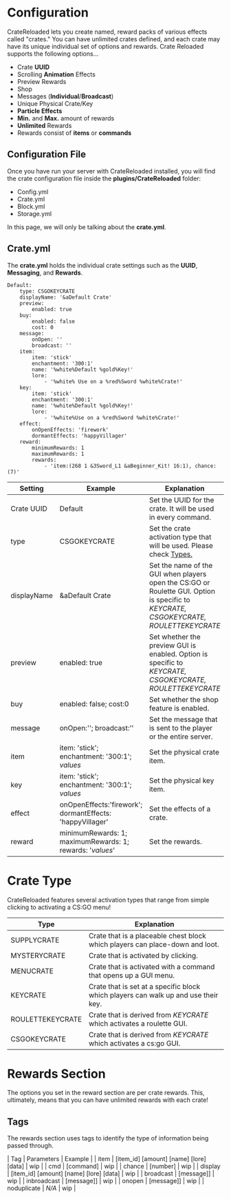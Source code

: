 # Configuration

CrateReloaded lets you create named, reward packs of various effects called "crates." 
You can have unlimited crates defined, and each crate may have its unique individual set of options and rewards. 
Crate Reloaded supports the following options...

* Crate **UUID**
* Scrolling **Animation** Effects
* Preview Rewards
* Shop
* Messages (**Individual**/**Broadcast**)
* Unique Physical Crate/Key
* **Particle Effects**
* **Min.** and **Max.** amount of rewards
* **Unlimited** Rewards
* Rewards consist of **items** or **commands**

## Configuration File

Once you have run your server with CrateReloaded installed, you will find the crate configuration file inside the 
**plugins/CrateReloaded** folder:

* Config.yml
* Crate.yml
* Block.yml
* Storage.yml

In this page, we will only be talking about the **crate.yml**.

## Crate.yml

The **crate.yml** holds the individual crate settings such as the **UUID**, **Messaging**, and **Rewards**.

```
Default:
    type: CSGOKEYCRATE
    displayName: '&aDefault Crate'
    preview:
        enabled: true
    buy:
        enabled: false
        cost: 0
    message:
        onOpen: ''
        broadcast: ''
    item:
        item: 'stick'
        enchantment: '300:1'
        name: '%white%Default %gold%Key!'
        lore: 
            - '%white% Use on a %red%Sword %white%Crate!'
    key:
        item: 'stick'
        enchantment: '300:1'
        name: '%white%Default %gold%Key!'
        lore:
            - '%white%Use on a %red%Sword %white%Crate!'
    effect:
        onOpenEffects: 'firework'
        dormantEffects: 'happyVillager'
    reward:
        minimumRewards: 1
        maximumRewards: 1
        rewards:
            - 'item:(268 1 &3Sword_L1 &aBeginner_Kit! 16:1), chance:(7)'
```

| **Setting** | **Example** | **Explanation** |
|-|-|-|
| Crate UUID | Default | Set the UUID for the crate. It will be used in every command. |
| type | CSGOKEYCRATE | Set the crate activation type that will be used. Please check [Types.](#types)|
| displayName | &aDefault Crate | Set the name of the GUI when players open the CS:GO or Roulette GUI. Option is specific to *KEYCRATE, CSGOKEYCRATE, ROULETTEKEYCRATE* |
| preview | enabled: true | Set whether the preview GUI is enabled. Option is specific to *KEYCRATE, CSGOKEYCRATE, ROULETTEKEYCRATE* |
| buy | enabled: false; cost:0 | Set whether the shop feature is enabled. |
| message | onOpen:''; broadcast:'' | Set the message that is sent to the player or the entire server. |
| item | item: 'stick'; enchantment: '300:1'; *values* | Set the physical crate item. |
| key | item: 'stick'; enchantment: '300:1'; *values* | Set the physical key item. |
| effect | onOpenEffects:'firework'; dormantEffects: 'happyVillager' | Set the effects of a crate. |
| reward | minimumRewards: 1; maximumRewards: 1; rewards: '*values*' | Set the rewards. |

# Crate Type
CrateReloaded features several activation types that range from simple clicking to activating a CS:GO menu!

| **Type** | **Explanation** |
|-|-|
| SUPPLYCRATE | Crate that is a placeable chest block which players can place-down and loot. |
| MYSTERYCRATE | Crate that is activated by clicking. |
| MENUCRATE | Crate that is activated with a command that opens up a GUI menu. |
| KEYCRATE | Crate that is set at a specific block which players can walk up and use their key. | 
| ROULETTEKEYCRATE | Crate that is derived from *KEYCRATE* which activates a roulette GUI. |
| CSGOKEYCRATE | Crate that is derived from *KEYCRATE* which activates a cs:go GUI. |

# Rewards Section
The options you set in the reward section are per crate rewards. This, ultimately, means that you can have unlimited rewards with each crate!

## Tags
The rewards section uses tags to identify the type of information being passed through.

| Tag | Parameters | Example |
| item | [item_id] [amount] [name] [lore] [data] | wip |
| cmd | [command] | wip |
| chance | [number] | wip |
| display | [item_id] [amount] [name] [lore] [data] | wip |
| broadcast | [message]] | wip |
| inbroadcast | [message]] | wip |
| onopen | [message]] | wip |
| noduplicate | *N/A* | wip |

